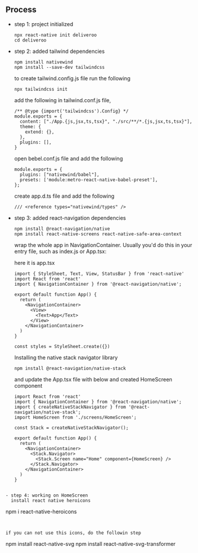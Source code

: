 ## Process
- step 1: project initialized
  ```
  npx react-native init deliveroo
  cd deliveroo
  ```
- step 2: added tailwind dependencies
  ```
  npm install nativewind
  npm install --save-dev tailwindcss
  ```

  to create tailwind.config.js file run the following
  ```
  npx tailwindcss init
  ```

  add the following in tailwind.conf.js file,
  ```
  /** @type {import('tailwindcss').Config} */
  module.exports = {
    content: ["./App.{js,jsx,ts,tsx}", "./src/**/*.{js,jsx,ts,tsx}"],
    theme: {
      extend: {},
    },
    plugins: [],
  }
  ```

  open bebel.conf.js file and add the following
  ```
  module.exports = {
    plugins: ["nativewind/babel"],
    presets: ['module:metro-react-native-babel-preset'],
  };
  ```

  create app.d.ts file and add the following
  ```
  /// <reference types="nativewind/types" />
  ```

- step 3: added react-navigation dependencies
  ```
  npm install @react-navigation/native
  npm install react-native-screens react-native-safe-area-context
  ```

  wrap the whole app in NavigationContainer. Usually you'd do this in your entry file, such as index.js or App.tsx:

  here it is app.tsx
  ```
  import { StyleSheet, Text, View, StatusBar } from 'react-native'
  import React from 'react'
  import { NavigationContainer } from '@react-navigation/native';

  export default function App() {
    return (
      <NavigationContainer>
        <View>
          <Text>App</Text>
        </View>
      </NavigationContainer>
    )
  }

  const styles = StyleSheet.create({})
  ```

  Installing the native stack navigator library
  ```
  npm install @react-navigation/native-stack
  ```

  and update the App.tsx file with below and created HomeScreen component
  ```
  import React from 'react'
  import { NavigationContainer } from '@react-navigation/native';
  import { createNativeStackNavigator } from '@react-navigation/native-stack';
  import HomeScreen from './screens/HomeScreen';

  const Stack = createNativeStackNavigator();

  export default function App() {
    return (
      <NavigationContainer>
        <Stack.Navigator>
          <Stack.Screen name="Home" component={HomeScreen} />
        </Stack.Navigator>
      </NavigationContainer>
    )
  }
```

- step 4: working on HomeScreen
  install react native heroicons
  ```
  npm i react-native-heroicons
  ```


  if you can not use this icons, do the followin step
  ```
  npm install react-native-svg
  npm install react-native-svg-transformer
  ```
  